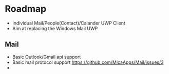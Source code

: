 # Roadmap

- Individual Mail/People(Contact)/Calander UWP Client
- Aim at replacing the Windows Mail UWP

## Mail
- Basic Outlook/Gmail api support
- Basic mail protocol support https://github.com/MicaApps/Mail/issues/3
- 
